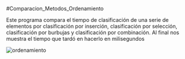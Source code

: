 #Comparacion_Metodos_Ordenamiento

Este programa compara el tiempo de clasificación de una serie de elementos por clasificación por inserción, clasificación por selección, clasificación por burbujas y clasificación por combinación. Al final nos muestra el tiempo que tardó en hacerlo en milisegundos 


![ordenamiento](https://user-images.githubusercontent.com/68364639/121411063-da1adb00-c928-11eb-93e4-7753d24ee30f.png)

